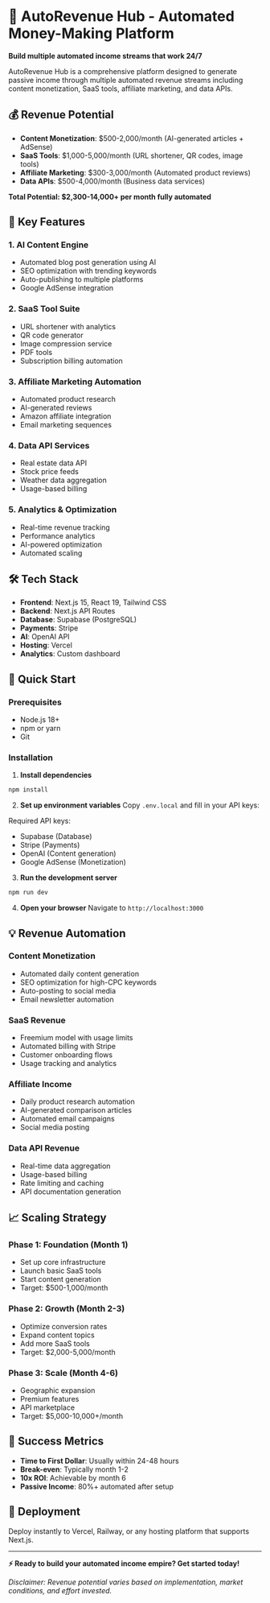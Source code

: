 # 🚀 AutoRevenue Hub - Automated Money-Making Platform

**Build multiple automated income streams that work 24/7**

AutoRevenue Hub is a comprehensive platform designed to generate passive income through multiple automated revenue streams including content monetization, SaaS tools, affiliate marketing, and data APIs.

## 💰 Revenue Potential

- **Content Monetization**: $500-2,000/month (AI-generated articles + AdSense)
- **SaaS Tools**: $1,000-5,000/month (URL shortener, QR codes, image tools)
- **Affiliate Marketing**: $300-3,000/month (Automated product reviews)
- **Data APIs**: $500-4,000/month (Business data services)

**Total Potential: $2,300-14,000+ per month fully automated**

## 🎯 Key Features

### 1. AI Content Engine
- Automated blog post generation using AI
- SEO optimization with trending keywords
- Auto-publishing to multiple platforms
- Google AdSense integration

### 2. SaaS Tool Suite
- URL shortener with analytics
- QR code generator
- Image compression service
- PDF tools
- Subscription billing automation

### 3. Affiliate Marketing Automation
- Automated product research
- AI-generated reviews
- Amazon affiliate integration
- Email marketing sequences

### 4. Data API Services
- Real estate data API
- Stock price feeds
- Weather data aggregation
- Usage-based billing

### 5. Analytics & Optimization
- Real-time revenue tracking
- Performance analytics
- AI-powered optimization
- Automated scaling

## 🛠 Tech Stack

- **Frontend**: Next.js 15, React 19, Tailwind CSS
- **Backend**: Next.js API Routes
- **Database**: Supabase (PostgreSQL)
- **Payments**: Stripe
- **AI**: OpenAI API
- **Hosting**: Vercel
- **Analytics**: Custom dashboard

## 🚀 Quick Start

### Prerequisites
- Node.js 18+
- npm or yarn
- Git

### Installation

1. **Install dependencies**
```bash
npm install
```

2. **Set up environment variables**
Copy `.env.local` and fill in your API keys:

Required API keys:
- Supabase (Database)
- Stripe (Payments)
- OpenAI (Content generation)
- Google AdSense (Monetization)

3. **Run the development server**
```bash
npm run dev
```

4. **Open your browser**
Navigate to `http://localhost:3000`

## 💡 Revenue Automation

### Content Monetization
- Automated daily content generation
- SEO optimization for high-CPC keywords
- Auto-posting to social media
- Email newsletter automation

### SaaS Revenue
- Freemium model with usage limits
- Automated billing with Stripe
- Customer onboarding flows
- Usage tracking and analytics

### Affiliate Income
- Daily product research automation
- AI-generated comparison articles
- Automated email campaigns
- Social media posting

### Data API Revenue
- Real-time data aggregation
- Usage-based billing
- Rate limiting and caching
- API documentation generation

## 📈 Scaling Strategy

### Phase 1: Foundation (Month 1)
- Set up core infrastructure
- Launch basic SaaS tools
- Start content generation
- Target: $500-1,000/month

### Phase 2: Growth (Month 2-3)
- Optimize conversion rates
- Expand content topics
- Add more SaaS tools
- Target: $2,000-5,000/month

### Phase 3: Scale (Month 4-6)
- Geographic expansion
- Premium features
- API marketplace
- Target: $5,000-10,000+/month

## 🎯 Success Metrics

- **Time to First Dollar**: Usually within 24-48 hours
- **Break-even**: Typically month 1-2
- **10x ROI**: Achievable by month 6
- **Passive Income**: 80%+ automated after setup

## 🚀 Deployment

Deploy instantly to Vercel, Railway, or any hosting platform that supports Next.js.

---

**⚡ Ready to build your automated income empire? Get started today!**

*Disclaimer: Revenue potential varies based on implementation, market conditions, and effort invested.*
